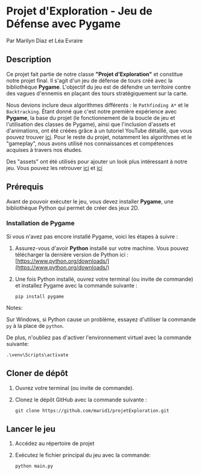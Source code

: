 # Projet d'Exploration - Jeu de Défense avec Pygame
Par Marilyn Diaz et Léa Evraire

## Description
Ce projet fait partie de notre classe **"Projet d'Exploration"** et constitue notre projet final. Il s'agit d'un jeu de défense de tours créé avec la bibliothèque **Pygame**. L'objectif du jeu est de défendre un territoire contre des vagues d'ennemis en plaçant des tours stratégiquement sur la carte.

Nous devions inclure deux algorithmes différents : le `Pathfinding A*` et le `Backtracking`.
Étant donné que c'est notre première expérience avec **Pygame**, 
la base du projet (le fonctionnement de la boucle de jeu et l'utilisation des classes de Pygame), ainsi que l'inclusion d'assets et d'animations, ont été créées grâce à un tutoriel YouTube détaillé, que vous pouvez trouver [ici](https://www.youtube.com/watch?v=WRuf9iPAXfM).
Pour le reste du projet, notamment les algorithmes et le "gameplay", nous avons utilisé nos connaissances et compétences acquises à travers nos études.

Des "assets" ont été utilisés pour ajouter un look plus intéressant à notre jeu. Vous pouvez les retrouver [ici](https://www.kenney.nl/assets/tower-defense-top-down) et [ici](https://fkgcluster.itch.io/survivaltowerdefense/download/eyJpZCI6MjQwNTc5NSwiZXhwaXJlcyI6MTc0Mzc4MzczNH0%3d.B4GQzia1U8Myd9DQqWM3HQuq0pc%3d)

## Prérequis

Avant de pouvoir exécuter le jeu, vous devez installer **Pygame**, une bibliothèque Python qui permet de créer des jeux 2D.

### Installation de Pygame

Si vous n'avez pas encore installé Pygame, voici les étapes à suivre :

1. Assurez-vous d'avoir **Python** installé sur votre machine. Vous pouvez télécharger la dernière version de Python ici :  
   [https://www.python.org/downloads/](https://www.python.org/downloads/)

2. Une fois Python installé, ouvrez votre terminal (ou invite de commande) et installez Pygame avec la commande suivante :  
   ```
   pip install pygame
   ```
Notes: 

Sur Windows, si Python cause un problème, essayez d'utiliser la commande `py` à la place de `python`.

De plus, n'oubliez pas d'activer l'environnement virtuel avec la commande suivante:
```
.\venv\Scripts\activate
```

## Cloner de dépôt

1. Ouvrez votre terminal (ou invite de commande).

2. Clonez le dépôt GitHub avec la commande suivante :
   ```
   git clone https://github.com/marid1/projetExploration.git
   ```

## Lancer le jeu

1. Accédez au répertoire de projet

2. Exécutez le fichier principal du jeu avec la commande:
   ```
   python main.py
   ```
